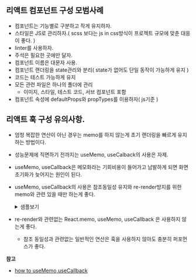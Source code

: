## 리액트 컴포넌트 구성 모범사례

- 컴포넌트는 기능별로 구분하고 작게 유지하자.
- 스타일은 JS로 관리하자.( scss 보다는 js in css방식이 프로젝트 규모에 맞춘 대응이 좋다. )
- linter를 사용하자.
- 주석은 필요한 곳에만 달자.
- 컴포넌트 이름은 대문자 사용.
- 컴포넌트 랜더링을 state관리와 분리( state가 없어도 단일 동작이 가능하게 유지 )
- 코드는 테스트 가능하게 유지
- 모든 관련 파일은 하나의 폴더에 관리
  - 이미지, 스타일, 테스트 코드, 서브 컴포넌트 포함
- 컴포넌트 속성에 defaultProps와 propTypes를 이용하자( js기준 )

## 리액트 훅 구성 유의사항.

- 엄청 복잡한 연산이 아닌 경우는 memo를 하지 않는게 초기 랜더링을 빠르게 유지하는 방법이다.
- 성능문제에 직면하기 전까지는 useMemo, useCalback의 사용은 자제.
- useMemo, useCallback은 메모화라는 기회비용이 들어가고 남발하게 되면 화면 초기화가 늦어지는 원인이 된다.
- useMemo, useCallback의 사용은 참조동일성 유지와 re-render방지를 위한 memo와 관련 있을 때만 하는게 좋다.
    <details>
      
    <summary> 샘플보기 </summary>

  평소 목록 리스트를 구성할 때 검색어에 해당하는 것만 표현해야 한다면 아래와 같이 코드를 작성했는데

  ```typescript
  // memo를 통한 검색된 배열 구성
  const start = performance.now();
  const filteredArray = useMemo(
    () => array.filter(item => item.indexOf(searchWord) > -1),
    [searchWord]
  );
  console.log('end', performance.now() - start);
  return filterdArray.map(item => {
    return <ListItem key={item.id}>{item.label}</ListItem>;
  });
  ```

  performance를 통해 배열구성 실행시간 확인해 보면 useMemo없이 사용하는 쪽이 더 빠르다.
  그리고 시간을 잡아먹는 건 변수계산이 아니라 돔을 구성하는 랜더 처리에서 가장 많은 시간이 소비되는 것이 확인된다.

  결국 useMemo를 통해 최적화를 하고 싶다면 re-render와 관련있는 모든 것은 memo로 묶는 것이 좋다.

  ```typescript
  // searchWord에 따른 목록 구성 처리를 memo로 기억하는게 re-render효율에서 더욱 좋음.
  const filteredList = useMemo(() => {
    const filteredArray = array.filter(item => item.indexOf(searchWord) > -1);
    return filteredArray.map(item => {
      return <ListItem key={item.id}>{item.label}</ListItem>;
    });
  }, [searchWord]);

  return <>{filteredList}</>;
  ```

    </details>

- re-render와 관련없는 React.memo, useMemo, useCallback 은 사용하지 않는게 좋다.
  - 참조 동일성과 관련없는 일반적인 연산은 훅을 사용하지 않아도 충분히 퍼포먼스가 좋다.

**참고**

- [how to useMemo,useCallback](https://www.developerway.com/posts/how-to-use-memo-use-callback)
